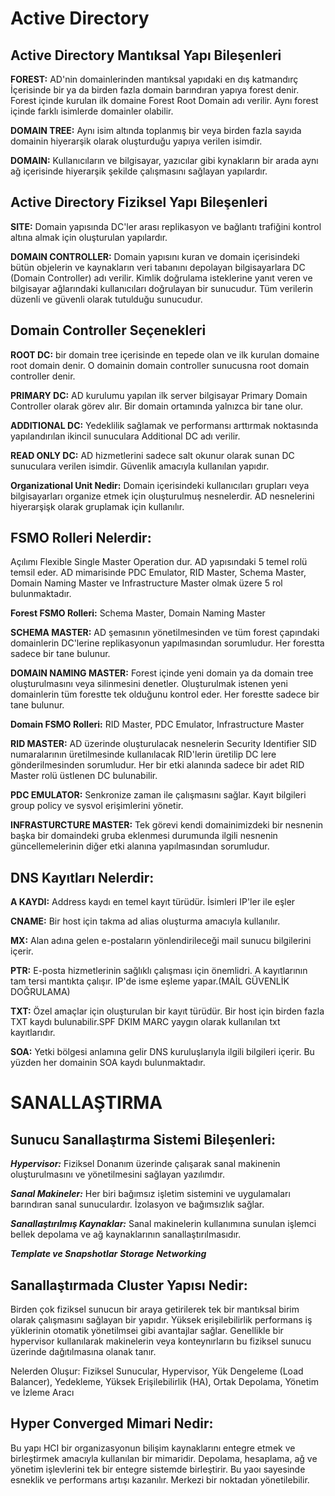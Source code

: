 # Active Directory

## Active Directory Mantıksal Yapı Bileşenleri
**FOREST:** AD'nin domainlerinden mantıksal yapıdaki en dış katmandırç İçerisinde bir ya da birden fazla domain barındıran yapıya forest denir. Forest içinde kurulan ilk domaine Forest Root Domain adı verilir. Aynı forest içinde farklı isimlerde domainler olabilir.

**DOMAIN TREE:** Aynı isim altında toplanmış bir veya birden fazla sayıda domainin hiyerarşik olarak oluşturduğu yapıya verilen isimdir.

**DOMAIN:** Kullanıcıların ve bilgisayar, yazıcılar gibi kynakların bir arada aynı ağ içerisinde hiyerarşik şekilde çalışmasını sağlayan yapılardır.

## Active Directory Fiziksel Yapı Bileşenleri
**SITE:** Domain yapısında DC'ler arası replikasyon ve bağlantı trafiğini kontrol altına almak için oluşturulan yapılardır.

**DOMAIN CONTROLLER:** Domain yapısını kuran ve domain içerisindeki bütün objelerin ve kaynakların veri tabanını depolayan bilgisayarlara DC (Domain Controller) adı verilir. Kimlik doğrulama isteklerine yanıt veren ve bilgisayar ağlarındaki kullanıcıları doğrulayan bir sunucudur. Tüm verilerin düzenli ve güvenli olarak tutulduğu sunucudur.

## Domain Controller Seçenekleri
**ROOT DC:** bir domain tree içerisinde en tepede olan ve ilk kurulan domaine root domain denir. O domainin domain controller sunucusna root domain controller denir.

**PRIMARY DC:** AD kurulumu yapılan ilk server bilgisayar Primary Domain Controller olarak görev alır. Bir domain ortamında yalnızca bir tane olur.

**ADDITIONAL DC:** Yedeklilik sağlamak ve performansı arttırmak noktasında yapılandırılan ikincil sunuculara Additional DC adı verilir.

**READ ONLY DC:** AD hizmetlerini sadece salt okunur olarak sunan DC sunuculara verilen isimdir. Güvenlik amacıyla kullanılan yapıdır.

**Organizational Unit Nedir:** Domain içerisindeki kullanıcıları grupları veya bilgisayarları organize etmek için oluşturulmuş nesnelerdir. AD nesnelerini hiyerarşişk olarak gruplamak için kullanılır.

## FSMO Rolleri Nelerdir:
Açılımı Flexible Single Master Operation dur. AD yapısındaki 5 temel rolü temsil eder. AD mimarisinde PDC Emulator, RID Master, Schema Master, Domain Naming Master ve Infrastructure Master olmak üzere 5 rol bulunmaktadır.

**Forest FSMO Rolleri:** Schema Master, Domain Naming Master

**SCHEMA MASTER:** AD şemasının yönetilmesinden ve tüm forest çapındaki domainlerin DC'lerine replikasyonun yapılmasından sorumludur. Her forestta sadece bir tane bulunur.

**DOMAIN NAMING MASTER:** Forest içinde yeni domain ya da domain tree oluşturulmasını veya silinmesini denetler. Oluşturulmak istenen yeni domainlerin tüm forestte tek olduğunu kontrol eder. Her forestte sadece bir tane bulunur.

**Domain FSMO Rolleri:** RID Master, PDC Emulator, Infrastructure Master

**RID MASTER:** AD üzerinde oluşturulacak nesnelerin Security Identifier SID numaralarının üretilmesinde kullanılacak RID'lerin üretilip DC lere gönderilmesinden sorumludur. Her bir etki alanında sadece bir adet RID Master rolü üstlenen DC bulunabilir.

**PDC EMULATOR:** Senkronize zaman ile çalışmasını sağlar. Kayıt bilgileri group policy ve sysvol erişimlerini yönetir.

**INFRASTURCTURE MASTER:** Tek görevi kendi domainimizdeki bir nesnenin başka bir domaindeki gruba eklenmesi durumunda ilgili nesnenin güncellemelerinin diğer etki alanına yapılmasından sorumludur.

## DNS Kayıtları Nelerdir:
**A KAYDI:** Address kaydı en temel kayıt türüdür. İsimleri IP'ler ile eşler

**CNAME:** Bir host için takma ad alias oluşturma amacıyla kullanılır.

**MX:** Alan adına gelen e-postaların yönlendirileceği mail sunucu bilgilerini içerir.

**PTR:** E-posta hizmetlerinin sağlıklı çalışması için önemlidri. A kayıtlarının tam tersi mantıkta çalışır. IP'de isme eşleme yapar.(MAİL GÜVENLİK DOĞRULAMA)

**TXT:** Özel amaçlar için oluşturulan bir kayıt türüdür. Bir host için birden fazla TXT kaydı bulunabilir.SPF DKIM MARC yaygın olarak kullanılan txt kayıtlarıdır.

**SOA:** Yetki bölgesi anlamına gelir DNS kuruluşlarıyla ilgili bilgileri içerir. Bu yüzden her domainin SOA kaydı bulunmaktadır.

# SANALLAŞTIRMA
## Sunucu Sanallaştırma Sistemi Bileşenleri:
__*Hypervisor:*__ Fiziksel Donanım üzerinde çalışarak sanal makinenin oluşturulmasını ve yönetilmesini sağlayan yazılımdır.

__*Sanal Makineler:*__ Her biri bağımsız işletim sistemini ve uygulamaları barındıran sanal sunuculardır. İzolasyon ve bağımsızlık sağlar.

__*Sanallaştırılmış Kaynaklar:*__ Sanal makinelerin kullanımına sunulan işlemci bellek depolama ve ağ kaynaklarının sanallaştırılmasıdır.

__*Template ve Snapshotlar*__     __*Storage*__     __*Networking*__

## Sanallaştırmada Cluster Yapısı Nedir:
Birden çok fiziksel sunucun bir araya getirilerek tek bir mantıksal birim olarak çalışmasını sağlayan bir yapıdır. Yüksek erişilebilirlik performans iş yüklerinin otomatik yönetilmsei gibi avantajlar sağlar. Genellikle bir hypervisor kullanılarak makinelerin veya konteynırların bu fiziksel sunucu üzerinde dağıtılmasına olanak tanır.

Nelerden Oluşur: Fiziksel Sunucular, Hypervisor, Yük Dengeleme (Load Balancer), Yedekleme, Yüksek Erişilebilirlik (HA), Ortak Depolama, Yönetim ve İzleme Aracı  

## Hyper Converged Mimari Nedir:
Bu yapı HCI bir organizasyonun bilişim kaynaklarını entegre etmek ve birleştirmek amacıyla kullanılan bir mimaridir. Depolama, hesaplama, ağ ve yönetim işlevlerini tek bir entegre sistemde birleştirir. Bu yaoı sayesinde esneklik ve performans artışı kazanılır. Merkezi bir noktadan yönetilebilir.

